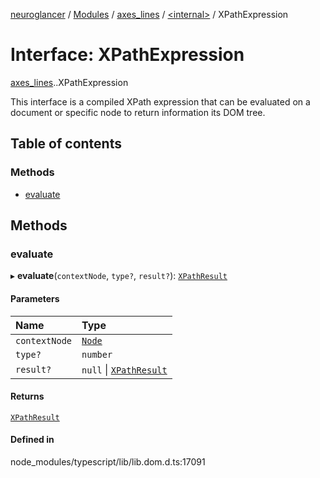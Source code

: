 [neuroglancer](../README.md) / [Modules](../modules.md) / [axes\_lines](../modules/axes_lines.md) / [<internal\>](../modules/axes_lines._internal_.md) / XPathExpression

# Interface: XPathExpression

[axes_lines](../modules/axes_lines.md).[<internal>](../modules/axes_lines._internal_.md).XPathExpression

This interface is a compiled XPath expression that can be evaluated on a document or specific node to return information its DOM tree.

## Table of contents

### Methods

- [evaluate](axes_lines._internal_.XPathExpression.md#evaluate)

## Methods

### evaluate

▸ **evaluate**(`contextNode`, `type?`, `result?`): [`XPathResult`](../modules/axes_lines._internal_.md#xpathresult)

#### Parameters

| Name | Type |
| :------ | :------ |
| `contextNode` | [`Node`](../modules/axes_lines._internal_.md#node) |
| `type?` | `number` |
| `result?` | ``null`` \| [`XPathResult`](../modules/axes_lines._internal_.md#xpathresult) |

#### Returns

[`XPathResult`](../modules/axes_lines._internal_.md#xpathresult)

#### Defined in

node_modules/typescript/lib/lib.dom.d.ts:17091
